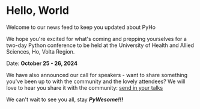 # Hello, World

Welcome to our news feed to keep you updated about PyHo

We hope you're excited for what's coming and prepping yourselves for a two-day Python conference to be held at the University of Health and Allied Sciences, Ho, Volta Region.

Date: **October 25 - 26, 2024**

We have also announced our call for speakers - want to share something you've been up to with the community and the lovely attendees? We will love to hear you share it with the community: [send in your talks]( https://tinyurl.com/2024pythonho)

We can't wait to see you all, stay ***PyWesome!!!***

